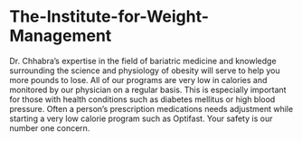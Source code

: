# The-Institute-for-Weight-Management
Dr. Chhabra’s expertise in the field of bariatric medicine and knowledge surrounding the science and physiology of obesity will serve to help you more pounds to lose.  All of our programs are very low in calories and monitored by our physician on a regular basis. This is especially important for those with health conditions such as diabetes mellitus or high blood pressure. Often a person’s prescription medications needs adjustment while starting a very low calorie program such as Optifast. Your safety is our number one concern.
